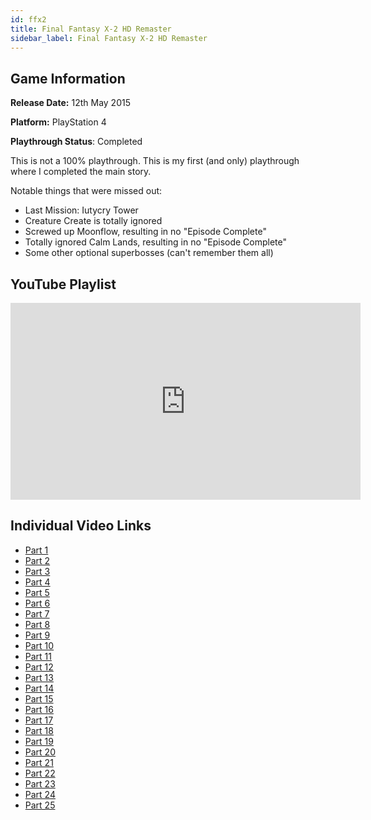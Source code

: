 ```yaml
---
id: ffx2
title: Final Fantasy X-2 HD Remaster
sidebar_label: Final Fantasy X-2 HD Remaster
---
```


## Game Information

**Release Date:** 12th May 2015

**Platform:** PlayStation 4

**Playthrough Status**: Completed

This is not a 100% playthrough. This is my first (and only) playthrough where I completed the main story.

Notable things that were missed out:
- Last Mission: Iutycry Tower
- Creature Create is totally ignored
- Screwed up Moonflow, resulting in no "Episode Complete"
- Totally ignored Calm Lands, resulting in no "Episode Complete"
- Some other optional superbosses (can't remember them all)

## YouTube Playlist

<iframe width="560" height="315" src="https://www.youtube-nocookie.com/embed/videoseries?list=PL4SqdMtkmSGt4czXy6bLCn81I8CQeBZGs" frameborder="0" allow="accelerometer; autoplay; encrypted-media; gyroscope; picture-in-picture" allowfullscreen></iframe>

## Individual Video Links
- [Part 1](https://www.youtube.com/watch?v=i-RIPs9nKu8&list=PL4SqdMtkmSGt4czXy6bLCn81I8CQeBZGs&index=1)
- [Part 2](https://www.youtube.com/watch?v=wumAhNXdOwM&list=PL4SqdMtkmSGt4czXy6bLCn81I8CQeBZGs&index=2)
- [Part 3](https://www.youtube.com/watch?v=KzXfOCV8qaA&list=PL4SqdMtkmSGt4czXy6bLCn81I8CQeBZGs&index=3)
- [Part 4](https://www.youtube.com/watch?v=hql-Pry_cVc&list=PL4SqdMtkmSGt4czXy6bLCn81I8CQeBZGs&index=4)
- [Part 5](https://www.youtube.com/watch?v=pRFFqvyh7wQ&list=PL4SqdMtkmSGt4czXy6bLCn81I8CQeBZGs&index=5)
- [Part 6](https://www.youtube.com/watch?v=rkcOTvIN-V0&list=PL4SqdMtkmSGt4czXy6bLCn81I8CQeBZGs&index=6)
- [Part 7](https://www.youtube.com/watch?v=ErAsLFfnfF4&list=PL4SqdMtkmSGt4czXy6bLCn81I8CQeBZGs&index=7)
- [Part 8](https://www.youtube.com/watch?v=8fL_t_Z1rlc&list=PL4SqdMtkmSGt4czXy6bLCn81I8CQeBZGs&index=8)
- [Part 9](https://www.youtube.com/watch?v=zfKhmRZWlVw&list=PL4SqdMtkmSGt4czXy6bLCn81I8CQeBZGs&index=9)
- [Part 10](https://www.youtube.com/watch?v=QxCVP3KM2Pg&list=PL4SqdMtkmSGt4czXy6bLCn81I8CQeBZGs&index=10)
- [Part 11](https://www.youtube.com/watch?v=gqfnBtgckCk&list=PL4SqdMtkmSGt4czXy6bLCn81I8CQeBZGs&index=11)
- [Part 12](https://www.youtube.com/watch?v=7NM3tcucvAo&list=PL4SqdMtkmSGt4czXy6bLCn81I8CQeBZGs&index=12)
- [Part 13](https://www.youtube.com/watch?v=17cywXeW1TQ&list=PL4SqdMtkmSGt4czXy6bLCn81I8CQeBZGs&index=13)
- [Part 14](https://www.youtube.com/watch?v=vXZC_Tmlfmc&list=PL4SqdMtkmSGt4czXy6bLCn81I8CQeBZGs&index=14)
- [Part 15](https://www.youtube.com/watch?v=vO5dbHvfLPQ&list=PL4SqdMtkmSGt4czXy6bLCn81I8CQeBZGs&index=15)
- [Part 16](https://www.youtube.com/watch?v=dC0vOHnyUsw&list=PL4SqdMtkmSGt4czXy6bLCn81I8CQeBZGs&index=16)
- [Part 17](https://www.youtube.com/watch?v=birNbe-Z1r4&list=PL4SqdMtkmSGt4czXy6bLCn81I8CQeBZGs&index=17)
- [Part 18](https://www.youtube.com/watch?v=LQfGfGCEYw8&list=PL4SqdMtkmSGt4czXy6bLCn81I8CQeBZGs&index=18)
- [Part 19](https://www.youtube.com/watch?v=1VAtvEtzPS0&list=PL4SqdMtkmSGt4czXy6bLCn81I8CQeBZGs&index=19)
- [Part 20](https://www.youtube.com/watch?v=43wGYY6ItwE&list=PL4SqdMtkmSGt4czXy6bLCn81I8CQeBZGs&index=20)
- [Part 21](https://www.youtube.com/watch?v=Rbtq-8Sgc0g&list=PL4SqdMtkmSGt4czXy6bLCn81I8CQeBZGs&index=21)
- [Part 22](https://www.youtube.com/watch?v=FCNmB7IsK38&list=PL4SqdMtkmSGt4czXy6bLCn81I8CQeBZGs&index=22)
- [Part 23](https://www.youtube.com/watch?v=eOcXxriXyT4&list=PL4SqdMtkmSGt4czXy6bLCn81I8CQeBZGs&index=23)
- [Part 24](https://www.youtube.com/watch?v=IiBcehgT9W8&list=PL4SqdMtkmSGt4czXy6bLCn81I8CQeBZGs&index=24)
- [Part 25](https://www.youtube.com/watch?v=oX0T9OjMbZU&list=PL4SqdMtkmSGt4czXy6bLCn81I8CQeBZGs&index=25)

